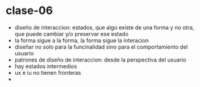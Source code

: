 # clase-06

- diseño de interaccion: estados, que algo existe de una forma y no otra, que puede cambiar y/o preservar ese estado
- la forma sigue a la forma, la forma sigue la interacion
- diseñar no solo para la funcinalidad sino para el comportamiento del usuario
- patrones de diseño de interaccion: desde la perspectiva del usuario
- hay estados intermedios
- ux e iu no tienen fronteras
- 
